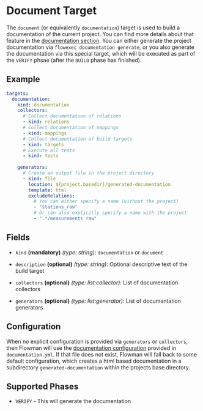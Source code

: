 # Document Target

The `document` (or equivalently `documentation`) target is used to build a documentation of the current project.
You can find more details about that feature in the [documentation section](../../documenting/index.md). You can either
generate the project documentation via `flowexec documentation generate`, or you also generate the documentation via
this special target, which will be executed as part of the `VERIFY` phsae (after the `BUILD` phase has finished).

## Example

```yaml
targets:
  documentation:
    kind: documentation
    collectors:
      # Collect documentation of relations
      - kind: relations
      # Collect documentation of mappings
      - kind: mappings
      # Collect documentation of build targets
      - kind: targets
      # Execute all tests
      - kind: tests
    
    generators:
      # Create an output file in the project directory
      - kind: file
        location: ${project.basedir}/generated-documentation
        template: html
        excludeRelations:
          # You can either specify a name (without the project)
          - "stations_raw"
          # Or can also explicitly specify a name with the project
          - ".*/measurements_raw"
```

## Fields

* `kind` **(mandatory)** *(type: string)*: `documentation` or `document`

* `description` **(optional)** *(type: string)*:
  Optional descriptive text of the build target

* `collectors` **(optional)** *(type: list:collector)*:
 List of documentation collectors

* `generators` **(optional)** *(type: list:generator)*:
  List of documentation generators


## Configuration

When no explicit configuration is provided via `generators` or `collectors`, then Flowman will use the
[documentation configuration](../../documenting/config.md) provided in `documentation.yml`. If that file does not
exist, Flowman will fall back to some default configuration, which creates a html based documentation in a
subdirectory `generated-documentation` within the projects base directory.


## Supported Phases
* `VERIFY` - This will generate the documentation
